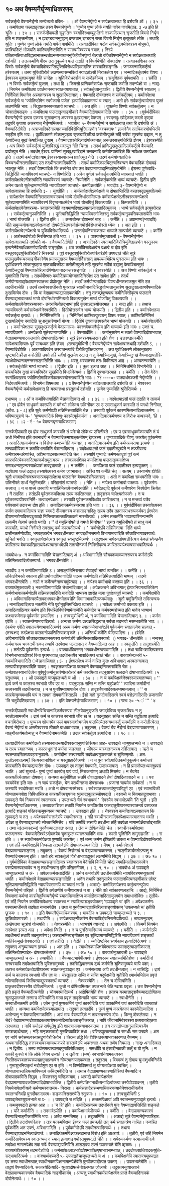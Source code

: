 ## १० अथ वैषम्यनैर्घृण्याधिकरणम्
सर्वकर्तृत्वे वैषम्यनैर्घृण्ये तस्येत्यतो वक्ति-
। । ओं वैषम्यनैर्घृण्ये न सापेक्षत्वात्तथा हि दर्शयति ओं । । ३५ । ।
कर्मापेक्षया फलदातृत्वान्न तस्य वैषम्पनेर्घृण्ये । 'पुण्येन पुण्यं लोकं नयति पापेन
पापमि(प्रउ. ३ -७ इति हि श्रुतिः । । ३५ । ।
सत्तर्कदीपावली
सुकृतिनः स्वर्गादिस्थाम्बुकृतिनो नरकादिस्थान् सृजतीति विषमो निर्घृण इति न शङ्कनीयम् । न
ह्यदण्ड्याननुगृह्नन् दण्ड्यान् दण्ड्यन् राजा विषमो निर्घृण इत्युच्यते लोके । तथाहि श्रुतिः । पुण्येन
पुण्यं लोकं नयति पापेन पापमिति ।
तत्त्वप्रदीपिका
यद्येवं सर्वकर्तृत्वमीश्वरस्य बोभूयते, कांश्चिदिष्टं भोजयति कांश्चिदनिष्टमिति न समत्वमीश्वरस्य स्यात् ।
निरये पतितानतिबाधाविह्वलानाक्रन्दतोऽनन्यनाथाननुजिहीर्षोनर्घृण्यं चेत्यतो वक्तिवैषम्यनैर्वृण्ये न
सापेक्षत्वात्तथाहि दर्शयति । तत्तत्कर्माणि वीक्ष्य तदानुकूल्येन फलं ददाति न विपर्ययेणेति नोक्तदोषः ।
तत्त्वप्रकाशिका
अत्र विष्णोः सर्वकर्तृत्वे बैषम्यादिदोषप्राप्तियुक्तिविरोधपरिहारादस्ति शास्त्रादिसङ्गतिः ।
जगज्जन्मादिकर्तृत्वं हरेरुक्तम् । तस्य युक्तिविरोधे लक्षणस्यासम्भवित्वं स्यादतोऽसौ निराकर्तव्य एव ।
जन्मादिकर्तृत्वमेव विषयः । ईश्वरस्य युक्तमयुक्तं वेति सन्देहः । श्रुतिविरोधदर्शनं च सन्देहवीजम् ।
सयुक्तिकं पूर्वपक्षयति । । सर्वेति । । न विष्णोः सर्वकर्तृत्वं युक्तम् । तथा हि । किमसौ प्राणिकर्मसापेक्षः
सृष्ट्यादि करोति तदनपेक्षो बा । नाद्यः । नियमेन कर्मापेक्षया प्रवर्तमानस्यास्वातन्व्यापातात् ।
सर्वकर्तृत्वानुपपत्तिः । द्वितीये वैषम्यनैर्घृण्ये स्याताम् । निर्निमित्तं विभागेन
अस्वतन्त्रस्य च
सुखाल्पिदानात् । वैषम्यादि दोषवतश्च न सर्वकर्तृत्वम् । कर्मानपेक्षया सर्वकर्तृत्वे च 'ज्योतिष्टोमेन
स्वर्गकामो यजेत' इत्यादिवेदाप्रामाण्यं च स्यात् । अतो हरेः सर्वकर्तृत्वायोगान्न युक्तं लक्षणमिति
भावः । सिद्धातयस्स्वमबतार्य व्याचष्टे । । अत इति । । युक्तमेव विष्णोः सर्वकर्तृत्वम् । न
चोक्तदोषसङ्गः । कमपिक्षया फलदातृत्वाङ्गीकारे वैषम्यादिदोषाभावादिति भावः । । ३५ । ।गुर्वर्थदीपिका
वैषम्यनैर्घृण्ये इत्यत्र एकस्य सुखदानात् अपरस्य दुःखदानात् वैषम्यम् । स्वदत्तदुः खोद्रेकात्
रुदतो दृष्ट्वा तदुपरि कृपाया अकरणात् नैर्घृण्यमित्यर्थः ।
भावबोधः
५- वैषम्यनैर्घृण्ये न सापेक्षत्वात् तथा हि दर्शयति अं । वैषष्यादिदोषेति ।
अत्राप्यादिपदेनास्वातच्चादिविरोधियुत्त्गिग्रहणेन 'वश्चक्तयः ' इत्यनेनैव तदधिकरणोपधिरपि
सहहीत इति भावः । पूर्वाधिकरणे लोकानुग्रहाय सृष्ट्यादिक्रीडां करोतीत्युक्ते तर्हि सर्वेषां
सुखमेव दद्यात, न तु केषाञ्चित् सुखं केषाञ्चित् दुःखम् । वैषम्याद्यापत्तेरित्याक्षेपोत्थानात्
अनन्तरसङ्गतिरिति ज्ञेयम् । ईश्वरस्येति । अत्र विष्णोः सर्वकर्तृत्वं युक्तिविरुद्धं भवत्युत नेति
चिन्ता । तदर्थं प्राणिसुखदुःखादिसर्वकर्तृत्वे वैपम्पादि प्राप्रोत्युत नेति । तदर्थम् ईश्वरः प्राणिनां
सुखदुःखादिदाने तत्तदनादि कर्मयोग्यतादिकं किं नापेक्षत उतापेक्षत इति । तदर्थं कर्माद्यपेक्षायाम्
ईश्वरस्यास्वातच्च प्राप्रोत्युत नेति । तदर्थं कर्मयोग्यतादिकं विष्ण्वनधीनसत्तादिकम् उत
तदधीनसत्तादिकमिति । तदर्थं कर्मादिकारयितृत्चनिवन्यन वैषम्यादिकं दोषावहं भवत्युत नेति ।
तदर्थं वैषम्यादिकं किं तत्त्वेनैव दोष उत वेदाप्रामाण्याद्यनिष्टहेएत्वेनेति । ईशस्य पूर्णत्वादि-
सिद्धिरिति न्यायविवरणं व्याचष्टे- न विष्णोरिति । अनेन पूर्णत्वं सर्वकर्तृकत्वमिति व्याख्यातं
भवति । कर्मसापेक्षत्वेऽनीशत्वमिति न्यायविवरणं व्याचष्टे- नियमेनेति । सर्वकर्तृकत्वेति भाष्यं
व्याचष्टे- द्वितीय इति अनेन पक्षत्वे श्रुतेन्द्रामाण्यमिति न्यायविवरणं व्याचष्टे- कमपिक्षतयेति ।
भावदीपः
३- वैषम्यनैर्घृण्ये न सापेक्षत्वात्तथा हि दर्शयति ३- । युक्तीति । । कर्मसापेक्षत्वेऽनपेक्षत्वे च
दोषप्राप्तिरिति वस्तरवदृढयुक्तीत्यर्थः । सापेक्षत्वेन वैषम्पादिनिराससम्भवात्कथं भाष्ये
दोषनिर्धारणमित्यतः कर्मसापेक्षत्वेऽनीश्वरत्वमनपेक्षत्वे श्रुतेरप्रामाण्यमिति न्यायविवरणं
विवृण्वन्यक्षभेदेन भाष्यं योजयितुं विकल्पयति । । किमसाविति । । कर्मसापेक्षत्वेनेश्वरस्या-
स्वातन्त्र्यमिति वक्ष्यमाणदिशाऽस्वातन्न्यापातादित्युकाम् । भाष्ये सर्वकर्तृत्वे इत्युक्तेराह । ।
सर्वकर्तृत्वानुपपत्तिरिति । । पूर्णत्वासिद्धिरिति न्यायविवरणोक्तिस्तु सर्वकर्तृत्वानुपपत्तिफलाशयेति
भावः । भाष्यं योजयति । । द्वितीय इति । । अन्यत्रोस्त दोषान्तरं चाह । । कर्मेति । । अप्रामाण्यं(भावदपि)
चेति समुच्चयोक्त्याऽनपेक्षत्वपक्षे दोषभेदोस्तिपरयोर्ग्रन्ययोरविरोधश्चोस्तो ध्येयः । । अत इति । ।
कर्मसापेक्षत्वेऽनपेक्षत्वे च युकिाविरोधादित्यर्थः । उस्तदोषनिरासकतया भाष्यप्ते तात्पर्यतो
व्याचष्टे । । कर्मेति । । अत्रोस्तदोषोऽग्रे निरसिष्यत इति भावः । । ३५ । ।
वाक्यार्थमुक्तावली
३- वैषम्यनैर्घृण्येन सापेक्षत्वात्तथाहि दर्शयति अं- । वैषम्यादिदोषेति । । अत्रादिपदेन
स्वतन्मादिविरोधियुक्तिग्रहणेन वस्तुकाय इत्यनेनैवैतदधिकरणोपाधिरपि सङ्गृहीतः । अत्र
कर्मादिसापेक्षत्वेन पक्षत्वे च दोष इति वस्तुरवदृढयुस्तिविरोधो? निरस्यते । पूर्वं
वस्तुरवपुस्तिविरोधपरिहारेऽपि उपपद्यते चेति सूत्रे फलमुखवैषम्यस्याङ्गीकारेणैव प्रमाणमुखस्य
वैषम्यादेर्निरासात् प्राबल्यमभिप्रेत्य पुनरारम्भ इति भावः । पूर्वाधिकरणे लोकानुग्रहाय
सृष्ट्यादिक्रीडा करोतीत्युक्ते तर्हि सुखमेव सर्वेषां दद्यात्तु केषाञ्चित्सुखं केषाञ्चिदुःखं
वैषम्पापत्तेरित्याक्षेपेणोत्पानादनन्तरसङ्गतिः । । ईश्वरस्येति । । अत्र विष्णोः सर्वकर्तृत्वं न युक्तमिति
चिन्ता । तदर्थमीश्वरः कर्मादिक्रमयोग्यतादिनिरपेक्ष उत सापेक्ष इति । तदर्थं
कर्मयोग्यताद्यपेक्षायामस्वातच्च प्रोप्रोत्युत नेति । तदर्थं कर्मयोग्यतादिकं विष्ण्वधीनसत्ताकमुत
नेति उत तदधीनञ्चेति । तदर्थं तस्येश्वराधीनत्वे पुनरापन्नं स्वाधीनानादिसिद्धयोग्यतानुसारेण
सुखदुःखलक्षणवैषम्पादिकं दुःखमित्येव दोषः । किं वा वेदाप्रमाण्याद्यापादकतयेति ।
ननु तत्तर्च्छ्रपुण्यपापं कर्मनिमित्तीकृत्य फलदाने वैषम्याद्यभावात्कथं भाष्ये
दोषनिर्धारणमित्यतो विकल्पमुखेन भाष्यं योजयितुं विकल्पयति । । कर्मसापेक्षत्वेनेश्वरस्यास्वा-
तन्त्र्यमित्येतद्भाष्यं हृदि कृत्वाऽद्यस्योत्तरमाह । । नाद्य इति । । तथाच न्यायविवरणे
कर्मसापेक्षत्वेनेश्वरमिति । द्वितीयोत्तरत्वेन भाष्यं योजयति । । द्वितीय इति । । कर्मानपेक्षतया
सर्वकर्तृत्व इत्यर्थः । । निर्निमित्तमिति । । निर्निमित्तं कांश्चित्युरवयन् विषमः स्यात् ।
कांश्चिन्निर्निमित्तं दुःखयन्निर्घृणः स्यादिति सुधानुसारेणार्थो बोध्यः । द्वितीये दूषणान्तरपरत्वेन
भाष्यं योजयति । । कर्मानपेक्षत्वेति । । कर्मानपेक्षतया सुखदुःखकर्तृत्वे वेदाप्रामाण्य-
कारणवैषम्यनैर्घृण्य इति भाष्यार्थः इति भावः । उक्तं च. न्यायविवरणे । अनपेक्षत्वे
श्रुतेरप्रामाण्यमिति । । वैषम्यादीति । । कर्मानुसारेण न स्वतो वैषम्यादिदोषाभावात्
वेदाप्रामाण्यापादकतयापि दोषाभावादित्यर्थः । सूत्रे ईश्वरस्यफलदान इति शेषः ।
उत्तरण्ढात्कर्मेति सापेक्षत्वादित्यतः पूर्वं सम्बध्यत इति ज्ञेयम् ।तत्त्वसुबोधिनी
ऽ वैषम्यनैर्घृण्येन सापेक्षत्वात्तथाहि दर्शयति ऽ, । । वैषम्यादिदोषेति । अत्राप्यादिपदेन
अस्वातन्त्यादि विरोधियुक्तिग्रहणम् । अत्र पूर्वाधिकरणे लोकानुग्रहाय सृष्ट्यादिक्रीडा करोतीति
उक्ते तर्हि सर्वेषां सुखमेव दद्यात् न तु केषाञ्चित्युखं, केषाञ्चिदुः खं वैषम्पाद्यापत्तेरि-
त्याक्षेपोत्थानादनन्तरसङ्गतिरिति भावः । । अस्तु अस्वातच्च ततः किमित्यत आह । ।
अस्वतन्त्रस्येति । । सर्वकर्तृत्वेति भाष्यं व्याचष्टे । । द्वितीय इति । । कुतः इत्यत आह । ।
निर्निमित्तमिति विभागेनेति । । कस्यचिदेव दुःखं कस्यस्विदेव सुखमिति विभलेनेत्यर्थः । द्वितीये
दूषणान्तरमाह । । कर्मेति । । तेन वेदेन स्वर्गाक्ष्यिखस्य ज्योतिष्टोमादिकर्मफलत्वस्योस्तत्वादिति
भावः ।
?? ----०-
वाक्यार्थमञ्जरी
नेर्घृण्येति । । निर्दयत्वमित्यर्थः । विभागेन विषमतया । । ऽ वैषम्यनैर्घृण्येन सापेक्षत्वात्तथाहि
दर्शयति अं । नेश्वरस्य वैषम्यनैर्घृण्ये कर्मसापेक्षत्वात् हि यस्मात्तथा प्रस्तुतार्थं दर्शयति । पुण्येन
पुण्यमिति श्रुतिरित्यर्थः ।

दभाष्यम्
। । ओं न कर्माविभागादिति चेन्नानादित्वात् ओं । । ३६ । ।
यदपेक्षयाऽसौ फलं ददाति न तत्कर्म । ' एष ह्येवैनं साधुकर्म कारयति तं यमेभ्यो
लोकेभ्य उन्निनीषत एष उ एवासाधुकर्म कारयति तं यमधो निनीषत, (कौउ. ३ - ८)
इति श्रुतेः कर्मणोऽपि तन्निमित्तत्वादिति चेन्न । तस्यापि पूर्वकर्म
कारणमित्यनादित्वात्कर्मणः । भविष्यत्युराणे च-
' 'पुण्यपापादिकं विष्णुः कारयेत्पूर्वकर्मणा ।
अनादित्वात्कर्मणश्च न विरोधः कथञ्चने, 'हि । । ३६ । ।२ - रं - १० वेषम्पनघृण्ण्याधिकरणम्

सत्तर्कदीपावली
एष ह्येव साधुकर्म कारयति तं यमेभ्यो लोकेभ्य उन्निनीषते । एष उ एवासाधुकर्मकारयति तं यं अधो
निनीषत इति वचनादपि न बैषम्यादिकमाशङ्कनीयम् ईश्वरस्य । पुण्यपापादिकं विष्णुः कारयेत्
पूर्वकर्मणा । अनादित्वात्कर्मणश्च न विरोधः कथञ्चनेति वचनात् । अनादित्वात्कर्मण इति कर्मपरम्पराया
इत्यर्थः ।
तत्त्वप्रदीपिका
न कर्माविभागादिति चेन्नानादित्वात् । यदपेक्षयाऽसौ फलं ददातीत्युच्येते न तज्जीवस्य
कर्मेश्वरमन्तरेणास्ति, अविभागादस्वातम्ब्यादिति चेन्न । तस्यापि पुण्यादेः कर्मणस्तादृशं पूर्वं कर्म
कारणमित्येवमनादित्वात्कर्मसमुदायस्य ।
तत्त्वप्रकाशिका
कमपिक्षया फलदातृत्वमाक्षिप्य समादधन्यमुपन्यस्याक्षेपाशं तावद्व्याचष्टे । । न कर्मेति । । कमपिक्षया
फलं ददातीश्वर इत्ययुक्तम् । यदपेक्षया फलं दद्यात् तस्यापेक्ष्यस्य कर्मण एवाभावात् । अस्ति श्व कर्मेति
चेत् । सत्यम् । तस्याप्येष ह्येवेति श्रुतौ भगवदधीनत्वश्रवणात्स्वकृतापेक्षया फलदानेन
बैषम्पादेरनिस्तारात् । अतो न कमपिक्षा सम्भवतीति भावः । उन्निनीषते ऊर्ध्वं नेतुमिच्छति । परिहारांशं
व्याचष्टे । । नेति । । नापेक्ष्य कर्माभावो वक्तव्यः । पूर्वकर्मणः सत्त्वात् । न च वाच्यं तस्यापि
भगवन्निमित्तत्वेनानपेक्ष्यतेति । भवेदेतद्यदि पूर्वतनं कर्मेश्वरेण निरपेक्षेण क्रियेत । नै तदस्ति । ततोऽपि
पूर्वतनकमपिक्षया तस्य कारितत्वात् । तादृशस्य चापेक्ष्यतोपपत्तेः । न च पूर्वतरस्यापीश्वरनिर्मि-
तत्वादनपेक्षता । तस्यापि पूर्वतनकमपिक्षषैव कारितत्वात् । न च मन्तव्यं यत्रैव पर्यवसानं तदारभ्य दोष
इति । अनादित्वात्कर्मपरम्पराया इति भावः । । ३६ । ।
गुर्वर्थदीपिका
तस्यापेक्ष्यस्य कर्मण एवाभावादित्यत्र राज्ञा स्वभटे दीयमानस्य कशाताडनादिदुः खस्य तदैव
तहतापराधरूपकर्मवत् ईश्वरेण दीयमानरोगादिरूपदुःखादौ निमित्तशतात्कालिककर्म
नास्तीत्यर्थः । अनेन तत्कर्मेति भाष्पस्यास्मिन्यन्मनि तत्कर्मैव नेत्यर्थ उक्तो भवति । '' तं
यमुन्निनीषते तं यमधो निनीषत' ' इत्यत्र यमुन्निनीषते तं साधु कर्म कारयति, यमधो निनीषते
तमसाधु कर्म कारयतीत्यर्थ' । ' 'कर्मणोऽपि तन्निमित्तत्वा 'दिति भाष्ये प्राचीनकर्मणोऽपिऽ,
भगवहष्टत्वेन भगवदधीनतया भगवदधीनजगतो विभागाभावादिति सौत्राविभागपदस्यार्थः
सूचितो भवति । स्वकृतापेक्षयेत्यत्र स्वकृतं स्वसृष्टमित्यर्थः । तादृशस्य चापेक्ष्यतोपपत्तेरित्यत्र केवलं
स्वेच्छयैव कारितस्य वैषम्यपरिहारायापेक्ष्यत्वासम्भवेऽपि तताचीनकर्म निमित्तीकृत्य
कारितस्यापेक्ष्यत्वसम्भवादित्यर्थः ।

भावबोधः
७- न कर्माविभागादिति चेन्नानादित्वात् अं । अविभागादिति सौत्रपदव्याख्यानरूपस्य
कर्मणोऽपि तन्निमित्तत्वादित्येतस्यार्थः । भगवदधीनत्वेति ।

भावदीपः
ऽ न कर्माविभागादिति ऽ । असङ्गतिनिरासाय शेषर्ष्ट्वा भाष्यं व्यनक्ति । । कर्मेति । ।
लोकेऽविभस्ते स्वतन्त्र इति प्रयोगादविभागादिति पदस्य कर्मणोऽपि तन्निमित्तत्वादिति भाष्पम् ।
तदर्थः भगवदधीनत्वेति । नञो न कर्मेत्यनेनान्वयमुपेत्याह । । नापेक्ष्य कर्माभावो वक्तव्य
इति । । ३६ । ।
वाक्यार्थमुक्तावली
३ नकर्माविभागादिति चेन्नानादित्वात् अं । अपेक्षकथने अविभागात् ईश्वरनियमव्यतिरेकेण
कर्मणोभावात्कर्मणोऽपि तन्निमत्तत्वादिति यावदिति भाष्यस्य ज्ञारोह मत्वा पूर्वाक्षपपूर्वं व्याचष्टे
। । कमपिक्षयेति । । अविभागादित्यस्यैतावद्भगवदधीनमेतावन्नेति विभागाभावादित्यप्यर्थमादुः ।
श्रुतौ यमुन्निनीषते तमित्यन्वयः । नानादित्वादित्यत्र नकर्मेति नेति पूर्वानुवृत्तिमभिप्रेत्य व्याचष्टे । ।
नापेक्ष्य कर्माभावे वक्तव्य इति । । अनादित्वादित्यत्र कर्मण इति विभस्तिविपरिणामेनान्वेति
कर्मपदेन च कर्मपरम्परोच्यत इति भावेन भाष्यार्थ कक्ष्याक्रमेणाह पूर्वकर्मण इत्यादिना । ।
तत्त्वसुबोधिनी
अं, न कर्मविभागादिति चेन्नानादित्वात् ३. । । कर्मण एवेति । । स्वातन्त्रेणाभावादित्यर्थः ।
अन्यथा कर्मणः प्रत्यक्षसिद्धत्वात् सर्वथा तदभावो नसम्भवतीति भावः । । (कर्मणः एवेति
स्वातन्त्येणाभावादित्यर्थः) अस्य कर्मणः स्वातज्जेणाभावेऽपि पूर्वकर्मणः स्वातन्त्येण सत्त्वात्
-(तत्त्वक्ष्ण)
तदपेक्षया फलदानोपपत्तिरित्याशङ्कते । । अस्तिर्थं कर्मेति चेदित्यादिना । । (वेदेति
अविभागादिति सौत्रपदव्याख्यानरूपस्य कर्मणोऽपि तन्निमित्तत्त्वादित्यस्यार्थः ।) भगवद-
धीनत्वेति । । नन्वस्तु कर्ममात्रस्य भगवदधीनत्वम् तथापि तदपेक्षया पलदानात् न वैषम्यादीत्यत
आह । । स्वकृतेति । तादृशस्येति । । ततोऽपि पूर्वकर्मणः इत्यर्थः । ।
वाक्यार्थविवरणम्
भगवदधीनत्वश्रवणादिति । । तथा चाविभशादित्यशस्य विभणेनाभावादीश्वरं विना
पृथगभावात् तदधीनतयैव भावादित्यर्थ उक्ते भीत । ।
वाक्यार्थमञ्जरी
५- नकर्माविभागादिति ःवेन्नानाजिवात्। ऽ- । ईश्वरापेक्ष्य कर्म नास्ति कुतः अविभागात्
अस्वतन्त्रत्वात् तस्यापीशकृतत्वादिति यावत् । स्वकृतकमपिक्षया फलदानै वैषम्याद्यनिस्तारादिति
चेन्न । कर्मप्रवाहस्यानादित्वेन पूर्वपूर्वृकर्मानुसारेणोत्तरोत्तरं कर्म कारयित्वा तदनुसारेण फलदाने
दोषाभावादित्यर्थः ।५
स्तुभाष्यम्
। । ओं उपपद्यते चाप्युपलभ्यते च ओं । । ३७ । ।
न च कर्मापेक्षत्वेनेश्वरस्यास्वातन्व्यम् ।
'' द्रव्यं कर्म च कालश्च स्वभावो जीव एव च ।
यदनुग्रहतः सन्ति न सन्ति यदुपेक्षये' '
त्यादिना कर्मादीनां सत्त्वस्यापि तदधीनत्वात् । न च पुनर्वैषम्यायापातेन दोषः ।
तादृशबैषम्पादेरुपलभ्यमानत्वात् ।
'' स कारयेत्युण्यमथापि पापं न तावता दोषवानीशिताऽपि ।
ईशो यतो गुणदोषादिसत्त्वे स्वयं परोऽनादिरादिः प्रजानामि' 'ति
चतुर्वेदशिखायाम् । । ३७ । । इति वैषम्यनैर्घृण्याधिकरणम् । । १० । ।गश्च २० -५ ं ''' ' ४

सत्तर्कदीपावली
स्वाधीनविचित्रानादिकर्मपरम्परां लीलयैवानुसृजति जगद्बैचिष्य सृजतःश्विरः न तु स्वतोऽसामर्थ्येन ।
द्रव्यं कर्म च कालश्च स्वभावो जीव ख च । यदनुग्रहतः सन्ति न सन्ति यदुपेक्षया इत्यादि
वचनबिरोधात् । पुण्यस्य शोभनमेव फलं पापस्याशोभनमेव फलमित्येतदन्यथाकर्तुं समर्थोऽपि न
करोतीत्येतत् वैषम्यं नैर्घृण्यं च अस्तीश्वरस्य तीकारे बाधकाभावात् । तदुक्तम् । वैषम्यं चैव नैर्घृण्यं
वेदाप्रामाण्यकारणम् । नाङ्गीकार्यमतोन्यत्तु न वैषम्यादिनामकमिति । तदाह सर्वकर्तृत्व
इत्यादिना । । १० । ।

तत्त्वप्रदीपिका
कमपिक्षत्वे तस्यास्वातन्त्यादीश्वरत्वानुपपत्तिरित्यत आह- उपपद्यते चाप्युपलभ्यते च । उपपद्यते च
तस्य स्वातन्त्र्यम् । कारणभूतानां कर्मणां जडत्वात् । जीवस्य चास्वातन्त्यस्य दर्शितत्वात् । ऋते च
स्वतन्त्रादखिलव्यवहारानुपपत्तेः । कर्मादीनां सत्त्वस्यापि तदपेक्षत्वमुपलभ्यते च श्रुतिस्मृत्योः । अतः
कुतोऽस्वातन्न्यम्? नित्यस्यानाशित्वं च यस्तुग्रहादेवेत्यर्थः । न च पुनः स्वोत्पादितकर्मानुकूल्पेन
कर्मान्तरं कारयतीति वैषम्याद्यापातेन दोषः । उपपद्यत एव तादृशं वैषम्पादि, उपलभ्यत्वात् । न हि
प्रमाणोपलभ्यमनुपपन्नं भवति । अयं श्रुत्यर्थः- पुण्यं पुण्यं कारयेत् पापं पापं, मिश्रकर्माणम् अथापि
मिश्रमेव । न चैवमेव कारयतीत्येतावता दोषवान् । अन्यथा कर्तुमीशिता सन्नपि दोषाद्यापादने तेषां
दोषादित्वापादने च । । परः स्वयमेवेश इति यतः । न चायं सकर्तृकः, येन पराधीनतया दोषसम्भवः ।
प्रजानां चायमेव सर्वकर्ता । न च कस्यापि स्वदोषेच्छा भवति । अतो न दोषवान्यरमेश्वरः ।
सर्वस्वातन्न्यात्सर्वगुणपरिपूर्ण एव । एवं स्वाभाविकी योग्यतामनपोह्य त्रिविधांस्त्रिधा
कारयतीत्यशृपगमः श्रुत्याद्यनुग्रहाच्चोपपद्यते । वक्ष्यन्ते च नियमातदूपाभावाः । उपपद्यते चैवं नियमवत्त्वं
स्वतन्त्रस्य । उपलभ्यते चैवं स्वभावत्वं ' 'देवस्यैष स्वभावोऽयमि 'ति श्रुतौ । इति
वैषम्यनैर्घृण्याधिकरणम् ।
तत्त्वप्रकाशिका
तथापि नियमेन कमपिक्षयैव फलदातुरीश्वरस्यास्वातन्व्यं प्रसज्जत इत्यादि शङ्कां परिहरच्छमुपन्यस्य
व्याचष्टे । । उपपद्यत इति । । नेश्वरस्य कमपिक्षयाऽस्वातन्त्य कि तूपपद्यते च तत् । अपेक्ष्यकर्मसत्तादेरपि
स्वाधीनत्वात् । नहि स्वाधीनसत्तादिमदपेक्षायामस्वातन्त्य भवति । अपेक्षा तु बैषम्याद्यप्राप्तये
स्वेच्छानिमित्तैव । यदि कर्मादि सत्तापि तदधीना तर्हि तदपेक्षा नामानपेक्षैवार्थाद्भवति । तथा च(तन्यकाञ्ज)
पुनर्वैषम्याद्यापातः स्यात् । तेन च दोषित्वमिति चेन्न । स्वाधीनकर्मापेक्षया फलदानरूप-
वैषम्यादेरीश्वरेऽदोषतयैव श्रुतावुपलभ्यमानत्वादिति भावः । कासौ श्रुतिरिति तामुदाहरति' । । स इति । ।
स स्वाधीनकर्मापेक्षया पुण्यादि कारयेत् । एवं तस्य कर्मण ईशितापि तावता न
वैषम्यादिदोषवानित्यर्थः । एवं तर्हि कमपिक्षाऽपि निष्कला तदभावेऽपि दोषाभावसम्भवादिति । मैवम् ।
कर्मानपेक्षत्वे बेदाप्रामाण्यप्रसङ्गात् । तदुक्तम् । 'वैषम्यं निर्घृणत्वं च वेदाप्रामाण्यकारणम् ।
नाङ्गीकार्यमतोऽन्यत्तु न वैषम्यादिनामकम् इति । अतो हरेः सर्वकर्तृत्वे विरोधाभावाद्युक्तं लक्षणमिति
सिद्धम् । । ३७ । । अ० १० । ।
गुर्वर्थदीपिका
वेदाप्रामाण्यप्रसङ्गादित्यत्र स्वतन्त्रस्य वेदेनापि किमिति चोद्यं स्वमहिमप्रतिपादकत्वेन
परमप्रेमास्पदत्वादेव न तु तदधीनत्वात् इति परिहरणीयम् । । २, १, १० । ।
भावबोधः
अं उपपद्यते चाप्युपलभ्यते च अं- । अपेक्ष्यकर्मसत्तादेरिति । अनेन कर्मणोऽपि तदधीनत्वमिति
न्यायविवरणमप्युक्तार्थं भवति । कर्मानपेक्षत्वे वेदाप्रामाण्यप्रसङ्गादिति । अनेन तथापि तदनुसारेण
फलदानमित्यनङ्गीकार एवेष्ट श्रुतिप्रामाण्यासिद्धिरिति न्यायविवरणमपि व्याख्यातं भवति ।
अत्राद्ये- कर्मादिसापेक्षस्य कर्तृत्वमन्युपेत्य वैषम्यनैर्घृण्ये परिहृते । द्वितीये अपेक्षणीयं कर्मेश्वरायत्तं
न वा । नेति पक्षे सर्वकारणत्वहानिः । आद्ये, निर्निमित्तं विषमाणां कर्मणां कारयितुर्वैषम्यनैर्घृण्ये
स्यातमित्याक्षिप्य कर्मादीनामनादितात्युपगमेन समाधानोक्तिः । तृतीये- एवं तर्हि नियमेन
कर्मादिसापेक्षस्य स्वातच्च न स्यादित्याशङ्क्योक्तम् 'उपपद्यते च' इति । अपेक्ष्यकर्मणः
परमात्माधीनत्वे तदपेक्षा नामानपेक्षैव । तथा च पुनर्वैषम्याद्यापत्तिरित्याशङ्क्योक्तम् 'उपलभ्यते
च' इतीति छूक्रमः । । १० । । इति वैषम्पनैर्घृण्याधिकरणम् ।
भावदीपः
५ उपपद्यते चाप्युपलभ्यते च ३. । कुकिपोपमारको । । तथापीति । । सापेक्षत्वाङ्गीकारेण
वैषम्यादिदोषनिरासेऽपीत्यर्थः । भाष्यमनुवदन् तच्छेषतया सूत्रांशं योजयति । । नेश्वरस्येति । ।
भाष्यशेषं व्याचष्टे । । अपेक्ष्येति । । किमर्थं नियमेन तदपेक्षत इत्यत आह । । अपेक्षा त्विति । । न च
पुनरित्यादिभाष्यं व्याचष्टे । । यदीति । । कर्मणोऽपि तदधीनत्वं तथापि तदनुसारेण२)
फलदानमित्यङ्गीकार एव श्रुतिप्रामाण्यसिद्धिरिति न्यायविवरणं शङ्कार्थं व्यतिरेकमुखेनोपपादयति
। । एवं तर्हीति । । वेदेति । । ज्योतिष्टोमेन स्वर्गकाम इत्यादिवेदेत्यर्थः । तदुक्तम् अनुव्याख्यान
इत्यर्थः । । अत इति । । स्वाधीनकमपिक्षयैवेश्वरस्य फलदातृत्वाङ्गीकारात् तन्निमित्तवैषम्यादेर-
दोषत्वाच्चेत्यर्थ' । । ३७ । । अ० १० । ।
वाक्यार्थमुक्तावली
३- उपपद्यते चाप्युपलभ्यते च अं- । तथापीति । । वैषम्याद्यभावेपीत्यर्थः । ईश्वरस्य
स्वातच्चमितिशेषः । कर्मादीनां सत्त्वस्यापि तदपेक्षत्वादिति युस्तिसमुच्चये । तदसिद्धिवारणाय
द्रव्यं कर्मचेति श्रुतिसमुच्चये चापि पदम् । ततश्च कर्मसापेक्षत्वेऽपीश्वरस्य स्वातन्त्रमुपपद्यत एव ।
कर्मसत्ताया अपि तदधीनत्वात् । न चासिद्धिः । द्रव्यं कर्म च कालश्च स्वभावो जीव एव च ।
यस्तुग्रहतः सन्ति न सन्ति यदुपेक्षयेति श्रुतेरिति क्ष्मार्थमभिप्रेत्य प्रवृत्तं नवेत्यादिभाष्यं
कित्वित्याद्युपस्कारर्थं व्याचष्टे । । नेश्वरस्येति । । तेन च दोषित्वमिति । प्राकृतवदीश्वरस्यैव
दोषित्वमित्यर्थः । कुतो न दोषित्वमित्यत उपलभ्यते चेति ण्ढाशः प्रवृत्तः । तत्र वैषम्यनैर्घृण्य इति
प्रकृतं वैषम्यादीत्यन्वेति । चोयमस्मादित्यर्थे । अदोषितयेति शेषः । ततश्च
यस्मात्तादृशवैषम्याद्यदोषितया श्रुतापुपलभ्यते तस्मान्न दोषित्वमिति मत्वा प्रवृत्तं तादृशेत्यादि
भाष्यं व्याचष्टे । । स्वाधीनेति । । सस्वाधीनकमपि क्षयेति । एतेन पुण्यं पुण्यकर्मिणं पुण्यं
कारयेदिति पापं पापकर्मिणं पापं कारयेदिति व्याख्यातं भवति । अन्यथा
कमपिक्षयेत्यस्यालाभात् । तदुक्तं तत्वप्रदीपे । पुण्यं पुण्यं कारयेत्पापं कारयेदित्यादिना ।
अतोन्यत्तु न वैषम्यादिनामकमिति । अयं भावः वैषम्यादिकं न तावत्स्वरूपेण दोषः । किन्तु
दोषप्लेतया । न चेदं? वेदाप्रामाण्यदोषापादकतयाशेषकर्मादिसापेक्षत्वाङ्गीकारात् । नापि
जीवानामिवेश्वरस्य प्रत्यवायहेएतया तदभावात् । नापि समोऽहं सर्वभूतेषु इति
शास्त्राप्रामाण्यापादकतया । तत्र तत्तद्योग्यतानुसारित्यस्यैव समशब्दार्थत्वात् । नहि मानृकलत्रादौ
गुरुशिष्यादिके तथा । वसिष्ठपुल्कसादौ च समधीः सम उच्यते । अत एव नापि
सर्वसमत्वरूपसद्रुणविरोधित्वेन । किञ्च तद्धि किं विविधतक्त्याभावकारणात् वैषम्यम् ।
अथवानादिसिद्ध तत्तस्वभावस्यान्यथाकरणे शस्तत्वेऽपि अकरणात् अथवा तथैव नियमात् ।
नाद्यः अनादित्वात् । न द्वितीयः । तस्य सर्वसमत्वरूपसद्गुणाविरोधित्वात् । समर्थोपि च
हंसादीन्काकी कर्तुं च यो मुनिः । न काकी कुरुते यं किं लोके विषम उच्यते । न तृतीयः ।(म्ब्य)
स्वभावनियामकत्वस्य निरतिशयस्वातन्न्यरूपमहागुणाग्रणत्वेन नीचत्वानापादकत्वात् ।
तदुस्तम् । विषमत्वं तु दोषाय घुभाशुभविनिर्णये । गुभाशुभनियतृत्वं नदोषोगुण एव स इति । न
विष्णोर्विषमत्वं तु योग्यतापेक्षया क्वचित् । योग्यतायास्तन्नियत्याविषमत्वं कचिद्भवेदिति च ।
तथाच वेदाप्रामाण्यकारणातिरिक्तं वैषम्यादि न दोषापादकमिति सिद्धम् । विस्तरस्तु
चन्द्रिकायाम् । अत्राद्ये कर्मसापेक्षत्वेन वेदाप्रामाण्यापादकवैषम्यादिदोषाभावोस्ति । द्वितीये
कर्मप्रतिभानादीत्यनादित्वोक्त्या तस्यैवोपपादनम् । तृतीये नियमेनापेक्षणीयत्वे कर्मणामस्वातन्त्य-
निरासः । कर्मसत्तादेरारम्भणाधिकरणन्यायेनेश्वराधीनत्वेन स्वातन्त्रनिवहि पुनर्दोषतादवस्म-
शङ्कानिरासश्चेति स्तुक्रमः । । १० । ।
तत्त्वसुबोधिनी
ऽ उपपद्यतेचाप्युपलभ्यते च ऽ- । । उपपद्यते च तदिति । । तत्कमपिक्षायां अपि
स्वातन्त्यमुपपद्यते इत्यर्थः । । कथमुपपद्यते इत्यत आह । । 'न हि' इति । कर्मादिसत्त्वस्य
तदधीनत्वे पुनः वैषम्याद्यापत्तिरिति शङ्कते । । यदि कर्मादीति । । तदभावेऽपीति । ।
कमपिक्षाभावेपीत्यर्थः । । कर्मेति । । वेदाप्रामाण्यकारणं वैषम्यादिनाङ्गीकार्यमिति भावः । अत्रैव
सम्मतिमाह । । तदुक्तमिति । । अत्राद्ये सूत्रे वैषम्यनैर्घृण्यपरिहारः । द्वितीये तदाक्षेपपरिहारः । तत्र
यत्कमपिक्षया ईश्वरः फलं प्रयच्छति तत् कर्म स्वातन्त्रेण नास्ति। नन्वस्ति पूर्वकर्मेति अत उक्तं,
अविभागादिति । । पूर्वकर्मणोऽपि तदधीनत्वादित्यर्थः । । तथाच वैषम्याद्यापादनमित्याक्षेपार्थः ।
अनादिर्थकमपिक्ष्यफलदानान्न विरोध इति अक्षरार्यः । । तृतीये, एवं तर्हि नियमेन
कर्मादिसापेक्ष्यस्य स्वातन्त्र्यम् न स्यात् इत्याशङ्क्योस्तमुपपद्यते चेति । । अपेक्ष्यकर्मणः
परमात्माधीनत्वे तदपेक्षा नामानपेक्षैव तदा सर्वेः वैषम्याद्यापत्तिरिति आशङ्क्य उक्तं उपलभ्यते
चेति द्यक्रमः । ।
वाक्यार्थविवरणम्
तदभावेऽपीति । कर्मसापेक्षत्वाऽभावेऽवैषम्याक्तिएषाभावसम्भवात् । तददोषत्वप्रतिपादकश्रुति-
सद्भावादित्यर्थः । ।
वाक्यार्थमञ्जरी
५- उपपद्यतेचाजुपलभ्यते च अं । । कमपिक्षणेपि स्वातन्त्यमुपपद्यत एव तस्य स्वाधीनत्वात्
स्वाधीनकमपिक्षानामानपेक्षैवेति पुनर्वैषम्यादीत्यत उक्तम् । । उपलभ्यतेचेति । । तादृशं वैषम्यादिकंये.
सकारयेदित्यादि- श्रुतावदोषत्चेनोपलभ्यत एवेत्यर्थः । तदुक्तमनुव्याख्याने वेदाप्रामाण्यकारणमेव
वैषम्यादिकं नाङ्गीकार्यम् । अन्यत्तु स्वाधीनकर्मसापेक्षत्वेन प्राप्तं वैषम्पादिनामकं
दोषोनेत्यर्थः । । १० । ।

